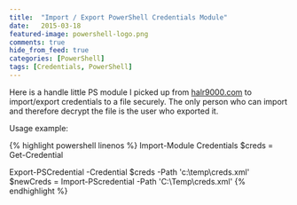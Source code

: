 ```yaml
---
title:  "Import / Export PowerShell Credentials Module"
date:   2015-03-18
featured-image: powershell-logo.png
comments: true
hide_from_feed: true
categories: [PowerShell]
tags: [Credentials, PowerShell]
---
```


Here is a handle little PS module I picked up from [halr9000.com](halr9000.com) to import/export credentials to a file securely. The only person who can import and therefore decrypt the file is the user who exported it.

Usage example:

{% highlight powershell linenos %}
Import-Module Credentials
$creds = Get-Credential

Export-PSCredential -Credential $creds -Path 'c:\temp\creds.xml'
$newCreds = Import-PScredential -Path 'C:\Temp\creds.xml'
{% endhighlight %}
